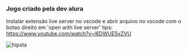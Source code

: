 ### Jogo criado pela dev alura

Instalar extensão live server no vscode e abrir arquivo no vscode com o botao direito em 'open with live server'
tips:
    https://www.youtube.com/watch?v=l6DWUE5vZVU


![hipsta](https://user-images.githubusercontent.com/50297646/87060332-c62e9c80-c1e0-11ea-91c1-b1b2fcea7cce.jpg)


